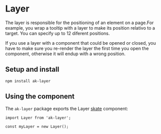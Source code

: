 # Layer

The layer is responsible for the positioning of an element on a page.For example, you wrap a tooltip with a layer to make its position relativo to a target. You can specify up to 12 diferent positions.

If you use a layer with a component that could be opened or closed, you have to make sure you re-render the layer the first time you open the component, otherwise it will endup with a wrong position.

## Setup and install
```
npm install ak-layer
```

## Using the component

The `ak-layer` package exports the Layer [skate](https://github.com/skatejs/skatejs) component:

```
import Layer from 'ak-layer';

const myLayer = new Layer();
```
